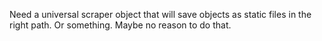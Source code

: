 
Need a universal scraper object that will save objects as static files in the right path.
Or something.
Maybe no reason to do that.
